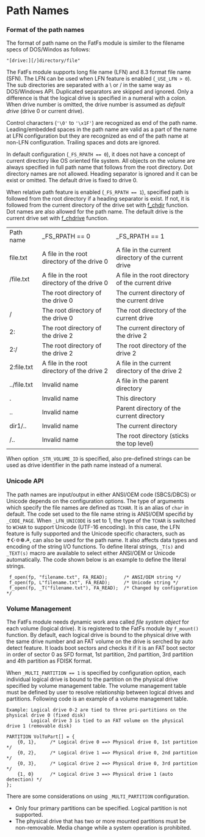 # Path Names

### Format of the path names

The format of path name on the FatFs module is similer to the filename
specs of DOS/Windos as follows:

    "[drive:][/]directory/file"

The FatFs module supports long file name (LFN) and 8.3 format file name
(SFN). The LFN can be used when LFN feature is enabled (`_USE_LFN > 0`).
The sub directories are separated with a \\ or / in the same way as
DOS/Windows API. Duplicated separators are skipped and ignored. Only a
difference is that the logical drive is specified in a numeral with a
colon. When drive number is omitted, the drive number is assumed as
*default drive* (drive 0 or current drive).

Control characters (`'\0'` to `'\x1F'`) are recognized as end of the
path name. Leading/embedded spaces in the path name are valid as a part
of the name at LFN configuration but they are recognized as end of the
path name at non-LFN configuration. Trailing spaces and dots are
ignored.

In default configuration (`_FS_RPATH == 0`), it does not have a concept
of current directory like OS oriented file system. All objects on the
volume are always specified in full path name that follows from the root
directory. Dot directory names are not allowed. Heading separator is
ignored and it can be exist or omitted. The default drive is fixed to
drive 0.

When relative path feature is enabled (`_FS_RPATH == 1`), specified path
is followed from the root directory if a heading separator is exist. If
not, it is followed from the current directory of the drive set with
[f\_chdir](chdir.md) function. Dot names are also allowed for the path
name. The default drive is the current drive set with
[f\_chdrive](chdrive.md)
function.

|             |                                             |                                                      |
| ----------- | ------------------------------------------- | ---------------------------------------------------- |
| Path name   | \_FS\_RPATH == 0                            | \_FS\_RPATH == 1                                     |
| file.txt    | A file in the root directory of the drive 0 | A file in the current directory of the current drive |
| /file.txt   | A file in the root directory of the drive 0 | A file in the root directory of the current drive    |
|             | The root directory of the drive 0           | The current directory of the current drive           |
| /           | The root directory of the drive 0           | The root directory of the current drive              |
| 2:          | The root directory of the drive 2           | The current directory of the drive 2                 |
| 2:/         | The root directory of the drive 2           | The root directory of the drive 2                    |
| 2:file.txt  | A file in the root directory of the drive 2 | A file in the current directory of the drive 2       |
| ../file.txt | Invalid name                                | A file in the parent directory                       |
| .           | Invalid name                                | This directory                                       |
| ..          | Invalid name                                | Parent directory of the current directory            |
| dir1/..     | Invalid name                                | The current directory                                |
| /..         | Invalid name                                | The root directory (sticks the top level)            |

When option `_STR_VOLUME_ID` is specified, also pre-defined strings can
be used as drive identifier in the path name instead of a numeral.

### Unicode API

The path names are input/output in either ANSI/OEM code (SBCS/DBCS) or
Unicode depends on the configuration options. The type of arguments
which specify the file names are defined as `TCHAR`. It is an alias of
`char` in default. The code set used to the file name string is ANSI/OEM
specifid by `_CODE_PAGE`. When `_LFN_UNICODE` is set to 1, the type of
the `TCHAR` is switched to `WCHAR` to support Unicode (UTF-16 encoding).
In this case, the LFN feature is fully supported and the Unicode
specific characters, such as ✝☪✡☸☭, can also be used for the path name.
It also affects data types and encoding of the string I/O functions. To
define literal strings, `_T(s)` and `_TEXT(s)` macro are available to
select either ANSI/OEM or Unicode automatically. The code shown below is
an example to define the literal strings.

``` 
 f_open(fp, "filename.txt", FA_READ);      /* ANSI/OEM string */
 f_open(fp, L"filename.txt", FA_READ);     /* Unicode string */
 f_open(fp, _T("filename.txt"), FA_READ);  /* Changed by configuration */
```

### Volume Management

The FatFs module needs dynamic work area called *file system object* for
each volume (logical drive). It is registered to the FatFs module by
`f_mount()` function. By default, each logical drive is bound to the
physical drive with the same drive number and an FAT volume on the drive
is serched by auto detect feature. It loads boot sectors and checks it
if it is an FAT boot sector in order of sector 0 as SFD format, 1st
partition, 2nd partition, 3rd partition and 4th partition as FDISK
format.

When `_MULTI_PARTITION == 1` is specified by configuration option, each
individual logical drive is bound to the partition on the physical drive
specified by volume management table. The volume management table must
be defined by user to resolve relationship between logical drives and
partitions. Following code is an example of a volume management
table.

``` 
Example: Logical drive 0-2 are tied to three pri-partitions on the physical drive 0 (fixed disk)
         Logical drive 3 is tied to an FAT volume on the physical drive 1 (removable disk)

PARTITION VolToPart[] = {
    {0, 1},     /* Logical drive 0 ==> Physical drive 0, 1st partition */
    {0, 2},     /* Logical drive 1 ==> Physical drive 0, 2nd partition */
    {0, 3},     /* Logical drive 2 ==> Physical drive 0, 3rd partition */
    {1, 0}      /* Logical drive 3 ==> Physical drive 1 (auto detection) */
};

```

There are some considerations on using `_MULTI_PARTITION` configuration.

  - Only four primary partitions can be specified. Logical partition is
    not supported.
  - The physical drive that has two or more mounted partitions must be
    non-removable. Media change while a system operation is prohibited.

